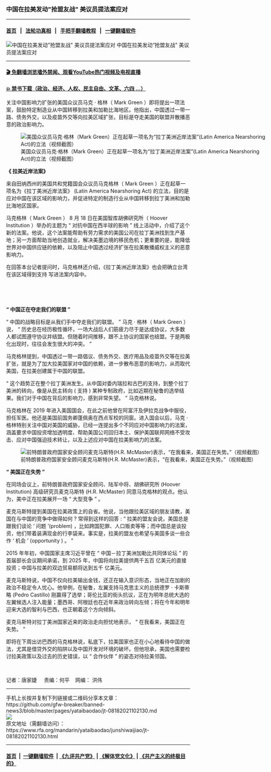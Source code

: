 ### 中国在拉美发动"抢盟友战"         美议员提法案应对
------------------------

#### [首页](https://github.com/gfw-breaker/banned-news3/blob/master/README.md) &nbsp;&nbsp;|&nbsp;&nbsp; [法轮功真相](https://github.com/begood0513/basic/blob/master/README.md)  &nbsp;&nbsp;|&nbsp;&nbsp; [手把手翻墙教程](https://github.com/gfw-breaker/guides/wiki)  &nbsp;&nbsp;|&nbsp;&nbsp; [一键翻墙软件](https://github.com/gfw-breaker/nogfw/blob/master/README.md)  



<div id="headerimg">
 <img alt='中国在拉美发动"抢盟友战"         美议员提法案应对' src="https://www.rfa.org/mandarin/yataibaodao/junshiwaijiao/jt-08182021102130.html/@@images/8311c511-f42a-4a94-a314-3e2019394d5d.jpeg" title='中国在拉美发动"抢盟友战"         美议员提法案应对'/>
 <span class="lead_image_caption">
  中国在拉美发动“抢盟友战”         美议员提法案应对
 </span>
 <!-- zoomattribute -->
</div>

<hr/>


#### [ 🎬  免翻墙浏览墙外禁闻、观看YouTube热门视频及电视直播](https://github.com/gfw-breaker/HelloWorld)

#### [ 💥  禁书下载（政治、经济、人权、民主自由、文革、六四 ...）](https://github.com/gfw-breaker/books/blob/master/README.md)

<div id="storytext">
 <p>
 </p>
 <p>
  关注中国影响力扩张的美国众议员马克
  <span>
   ·
  </span>
  <span>
   格林（
  </span>
  <span>
   Mark Green
  </span>
  <span>
   ）即将提出一项法案，鼓励特定制造业从中国转移到拉美和加勒比海地区。他指出，中国透过一带一路、债务外交，以及疫苗外交等向拉美区域扩张，目标是夺走美国的联盟并散播恶意的政治影响力。
  </span>
  <span>
  </span>
 </p>
 <p>
  <span>
   <figure class="image-richtext image-inline captioned" style="width:680px;">
    <img alt="美国众议员马克·格林（Mark Green）正在起草一项名为“拉丁美洲近岸法案”(Latin America Nearshoring Act)的立法（视频截图）" src="https://www.rfa.org/mandarin/yataibaodao/junshiwaijiao/jt-08182021102130.html/5.jpg/@@images/90ed62a8-f80d-41f9-995c-a083a99e85f1.jpeg" title="5.jpg"/>
    <figcaption class="image-caption">
     美国众议员马克·格林（Mark Green）正在起草一项名为“拉丁美洲近岸法案”(Latin America Nearshoring Act)的立法（视频截图）
    </figcaption>
    <small>
    </small>
   </figure>
  </span>
 </p>
 <p>
  <strong>
   <span>
    《
   </span>
  </strong>
  <strong>
   <span>
   </span>
  </strong>
  <strong>
   <span>
    拉美近岸法案》
   </span>
  </strong>
 </p>
 <p>
  <span>
   来自田纳西州的美国共和党籍国会众议员马克格林（
  </span>
  <span>
   Mark Green
  </span>
  <span>
   ）正在起草一项名为《拉丁美洲近岸法案》
  </span>
  <span>
   (Latin America Nearshoring Act)
  </span>
  <span>
   的立法，目的是应对中国在该区域的影响力，并促进特定的制造行业从中国转移到拉丁美洲和加勒比海地区国家。
  </span>
 </p>
 <p>
  <span>
   马克格林（
  </span>
  <span>
   Mark Green
  </span>
  <span>
   ）
  </span>
  <span>
   8
  </span>
  <span>
   月
  </span>
  <span>
   18
  </span>
  <span>
   日在美国智库胡佛研究所（
  </span>
  <span>
   Hoover Institution
  </span>
  <span>
   ）举办的主题为
  </span>
  <span>
   “
  </span>
  <span>
   对抗中国在西半球的影响
  </span>
  <span>
   ”
  </span>
  <span>
   线上活动中，介绍了这个新的法案。他说，这个法案能帮助有劳力需求的美国公司在拉丁美洲找到生产基地；另一方面帮助当地创造就业，解决美墨边境的移民危机；更重要的是，能降低世界对中国供应链的依赖，以及阻止中国透过经济扩张在拉美散播威权主义的恶意影响力。
  </span>
 </p>
 <p>
  <span>
   在回答本台记者提问时，马克格林还介绍，《拉丁美洲近岸法案》也会把确立台湾在该区域得到支持
  </span>
  <span>
  </span>
  <span>
   写进法案内容中。
  </span>
 </p>
 <p>
  <br/>
 </p>
 <p>
  <br/>
 </p>
 <p>
  <strong>
   <span>
    <span>
     “
    </span>
   </span>
  </strong>
  <strong>
   <span>
   </span>
  </strong>
  <strong>
   <span>
    中国正在夺走我们的联盟
   </span>
  </strong>
  <strong>
   <span>
    ”
   </span>
  </strong>
 </p>
 <p>
  <span>
   “
  </span>
  <span>
   中国的战略目标是从我们手中夺走我们的联盟。
  </span>
  <span>
   ”
  </span>
  <span>
   马克
  </span>
  <span>
   ·
  </span>
  <span>
   格林（
  </span>
  <span>
   Mark Green
  </span>
  <span>
   ）说，
  </span>
  <span>
   “
  </span>
  <span>
   历史总在经历极性循环，一场大战后人们筋疲力尽于是达成协议，大多数人都试图遵守协议并结盟。但随着时间推移，跟不上协议的国家也结盟。于是两极化出现时，往往会发生很大的冲突。
  </span>
  <span>
   ”
  </span>
 </p>
 <p>
  <span>
   马克格林提到，中国透过一带一路倡议、债务外交、医疗用品及疫苗外交等在拉美扩张，就是为了加大拉美国家对中国的依赖，进一步散布恶意的影响力，从而取代美国，在拉美创建属于中国的联盟。
  </span>
 </p>
 <p>
  <span>
   “
  </span>
  <span>
   这个趋势正在整个拉丁美洲发生。从中国对委内瑞拉和古巴的支持，到整个拉丁美洲的转向，像是从民主转向
  </span>
  <span>
   (
  </span>
  <span>
   支持
  </span>
  <span>
   )
  </span>
  <span>
   某种专制政府，比如近期在秘鲁的选举结果。我们对于中国在背后的影响力，感到非常失望。
  </span>
  <span>
   ”
  </span>
  <span>
   马克格林说。
  </span>
 </p>
 <p>
  <span>
   马克格林在
  </span>
  <span>
   2019
  </span>
  <span>
   年进入美国国会，在此之前他曾在阿富汗及伊拉克战争中服役，担任军医。他还是美国前国务卿蓬佩奥在西点军校的同窗。进入国会以后，马克
  </span>
  <span>
   ·
  </span>
  <span>
   格林特别关注中国对美国的威胁，已经一连提出多个不同应对中国影响力的法案，涵盖要求中国投资增加透明度、帮助美国公司回归本土、保护美国联邦网络不受攻击、应对中国强迫技术转让，以及上述应对中国在拉美影响力的法案。
  </span>
 </p>
 <p>
  <span>
   <figure class="image-richtext image-inline captioned" style="width:680px;">
    <img alt="前特朗普政府国家安全顾问麦克马斯特(H.R. McMaster)表示，“在我看来，美国正在失势。”（视频截图）" src="https://www.rfa.org/mandarin/yataibaodao/junshiwaijiao/jt-08182021102130.html/4.jpg/@@images/576fc134-5a69-47f1-a37e-ff1baf79e888.jpeg" title="4.jpg"/>
    <figcaption class="image-caption">
     前特朗普政府国家安全顾问麦克马斯特(H.R. McMaster)表示，“在我看来，美国正在失势。”（视频截图）
    </figcaption>
    <small>
    </small>
   </figure>
  </span>
 </p>
 <p>
  <strong>
   <span>
    “
   </span>
  </strong>
  <strong>
   <span>
   </span>
  </strong>
  <strong>
   <span>
    美国正在失势
   </span>
  </strong>
  <strong>
   <span>
    ”
   </span>
  </strong>
 </p>
 <p>
  <span>
   在同场会议上，前特朗普政府国家安全顾问、陆军中将、胡佛研究所
  </span>
  <span>
   (Hoover Institution)
  </span>
  <span>
   高级研究员麦克马斯特
  </span>
  <span>
   (H.R. McMaster)
  </span>
  <span>
   同意马克格林的观点。他认为，美中正在拉美展开一场
  </span>
  <span>
   “
  </span>
  <span>
   大型竞争
  </span>
  <span>
   ”
  </span>
  <span>
   。
  </span>
 </p>
 <p>
  <span>
   麦克马斯特提到美国在拉美政策上的自省。他说，当他跟拉美区域的朋友请教，美国在与中国的竞争中做得如何
  </span>
  <span>
   ?
  </span>
  <span>
   常得到这样的回答
  </span>
  <span>
   : “
  </span>
  <span>
   拉美的盟友会说，美国总是跟我们谈论
  </span>
  <span>
   ‘
  </span>
  <span>
   问题
  </span>
  <span>
   ’(problem)
  </span>
  <span>
   ，比如跨国犯罪、人口贩卖等等；而中国总是谈投资，他们带着装满现金的行李袋来。事实是，拉美的盟友也希望与美国多谈一些合作
  </span>
  <span>
   ‘
  </span>
  <span>
   机会
  </span>
  <span>
   ’
  </span>
  <span>
   (opportunity )
  </span>
  <span>
   。
  </span>
  <span>
   ”
  </span>
 </p>
 <p>
  <span>
   2015
  </span>
  <span>
   年年初，中国国家主席习近平曾在
  </span>
  <span>
   “
  </span>
  <span>
   中国－拉丁美洲加勒比共同体论坛
  </span>
  <span>
   ”
  </span>
  <span>
   的首届部长会议期间承诺，到
  </span>
  <span>
   2025
  </span>
  <span>
   年，中国将向拉美提供两千五百
  </span>
  <span>
  </span>
  <span>
   亿美元的直接投资；中国与拉美的双边贸易额将达到五千
  </span>
  <span>
  </span>
  <span>
   亿美元。
  </span>
 </p>
 <p>
  <span>
   麦克马斯特说，中国不仅向拉美输出金钱，还正在输入意识形态，当地正在加剧的政治不稳定令人忧心。他举例，在秘鲁，左翼支持马克思主义的总统德罗
  </span>
  <span>
   ·
  </span>
  <span>
   卡斯蒂略
  </span>
  <span>
   (Pedro Castillo)
  </span>
  <span>
   刚赢得了选举；哥伦比亚的街头抗议，正在为明年总统大选的左翼候选人注入能量；墨西哥、阿根廷也在近年来政治转向左倾；将在今年和明年迎来大选的智利与巴西，也正朝着这个方向倾斜。
  </span>
 </p>
 <p>
  <span>
   麦克马斯特对拉丁美洲国家近来的政治走向担忧地表示，
  </span>
  <span>
   “
  </span>
  <span>
   在我看来，美国正在失势。
  </span>
  <span>
   ”
  </span>
 </p>
 <p>
  <span>
   即将在下周出访巴西的马克格林说，私底下，拉美国家也正在小心地看待中国的做法，尤其是借贷外交的陷阱以及中国开发对环境的破坏。但他坦承，美国也需要检讨拉美政策以及过去的历史错误，以
  </span>
  <span>
   “
  </span>
  <span>
   合作伙伴
  </span>
  <span>
   ”
  </span>
  <span>
   的姿态对待拉美邻国。
  </span>
 </p>
 <p>
  <br/>
 </p>
 <p>
  <span>
   记者：唐家婕     责编：何平    网编：
  </span>
  <span>
   洪伟
  </span>
 </p>
</div>

<hr/>
手机上长按并复制下列链接或二维码分享本文章：<br/>
https://github.com/gfw-breaker/banned-news3/blob/master/pages/yataibaodao/jt-08182021102130.md <br/>
<a href='https://github.com/gfw-breaker/banned-news3/blob/master/pages/yataibaodao/jt-08182021102130.md'><img src='https://github.com/gfw-breaker/banned-news3/blob/master/pages/yataibaodao/jt-08182021102130.md.png'/></a> <br/>
原文地址（需翻墙访问）：https://www.rfa.org/mandarin/yataibaodao/junshiwaijiao/jt-08182021102130.html


------------------------
#### [首页](https://github.com/gfw-breaker/banned-news3/blob/master/README.md) &nbsp;|&nbsp; [一键翻墙软件](https://github.com/gfw-breaker/nogfw/blob/master/README.md) &nbsp;| [《九评共产党》](https://github.com/gfw-breaker/9ping.md/blob/master/README.md#九评之一评共产党是什么) | [《解体党文化》](https://github.com/gfw-breaker/jtdwh.md/blob/master/README.md) | [《共产主义的终极目的》](https://github.com/gfw-breaker/gczydzjmd.md/blob/master/README.md)


<img src='http://gfw-breaker.win/banned-news3/pages/yataibaodao/jt-08182021102130.md' width='0px' height='0px'/>